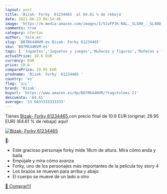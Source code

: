 ```yaml
---
layout: post
title: 'Bizak- Forky  61234465  al 64.61 % de rebaja'
date: 2021-06-23 06:54:46
image: 'https://m.media-amazon.com/images/I/51uFPJK-RAL._SL500_._SL400_.jpg'
comments: true
category: ofertas
author: 'tole.es'
slug: 'B07RK44NVM-es Bizak- Forky 61234465'
sku: 'B07RK44NVM-es'
tags: [ 'Juguetes','Juguetes y juegos','Muñecos y figuras','Muñecos y figuras de acción','bizak','bizak-', ]
actualPrice: 10.6 EUR
currency: EUR
price: 10.6
comparePrice: 29.95 EUR
prodname: 'Bizak- Forky  61234465 '
country: 'es'
flag: '🇪🇸'
brand: 'Bizak'
buyurl: 'https://www.amazon.es/dp/B07RK44NVM/?tag=tolees-21'
descuento: '64.61'
average: '13.9433333333333'
---
```


Tienes [Bizak- Forky  61234465 ](https://www.amazon.es/dp/B07RK44NVM/?tag=tolees-21) con precio final de  10.6 EUR (original: 29.95 EUR) (64.61 %  de rebaja) aqui!

[![Bizak- Forky  61234465 ](https://m.media-amazon.com/images/I/51uFPJK-RAL._SL500_._SL400_.jpg)](https://www.amazon.es/dp/B07RK44NVM/?tag=tolees-21)

🔎:

- Este gracioso personaje forky mide 18cm de altura. Mira cómo anda y baila
- Empújale y mira cómo avanza
- Forky, uno de los personajes más importantes de la película toy story 4
- Los brazos se mueven para arriba y abajo
- El cuerpo se mueve de un lado a otro

[🛒 Comprar!!!](https://www.amazon.es/dp/B07RK44NVM/?tag=tolees-21)
